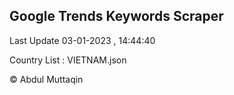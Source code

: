 

## Google Trends Keywords Scraper 
 
Last Update 03-01-2023 , 14:44:40

Country List :
VIETNAM.json



© Abdul Muttaqin 
